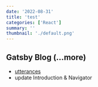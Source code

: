 ```yaml
---
date: '2022-08-31'
title: 'test'
categories: ['React']
summary: ''
thumbnail: './default.png'
---
```


## Gatsby Blog (...more)
- [utterances](https://utteranc.es/)
- update Introduction & Navigator
